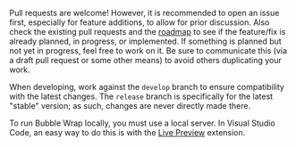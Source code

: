 Pull requests are welcome! However, it is recommended to open an issue first, especially for feature additions, to allow for prior discussion. Also check the existing pull requests and the [roadmap](https://github.com/lisa-wolfgang/Bubble-Wrap/projects/1) to see if the feature/fix is already planned, in progress, or implemented. If something is planned but not yet in progress, feel free to work on it. Be sure to communicate this (via a draft pull request or some other means) to avoid others duplicating your work.

When developing, work against the `develop` branch to ensure compatibility with the latest changes. The `release` branch is specifically for the latest "stable" version; as such, changes are never directly made there.

To run Bubble Wrap locally, you must use a local server. In Visual Studio Code, an easy way to do this is with the [Live Preview](https://marketplace.visualstudio.com/items?itemName=ms-vscode.live-server) extension.
